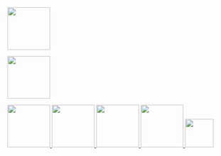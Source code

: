 <a href="https://cn.bing.com/th?id=OHR.NorfolkPups_ZH-CN0794024596_UHD.jpg" class="js-smartphoto" data-caption="灰海豹" data-id="bear" data-group="0">
  <img src="https://cn.bing.com/th?id=OHR.NorfolkPups_ZH-CN0794024596_320x240.jpg" width="96"/>
</a>

<a href="https://cn.bing.com/th?id=OHR.PhotographyEmperor_ZH-CN8188172143_UHD.jpg" class="js-smartphoto" data-caption="帝企鹅（学名：Aptenodytes forsteri
th (5195×2922" data-id="camel" data-group="0">
  <img src="https://cn.bing.com/th?id=OHR.PhotographyEmperor_ZH-CN8188172143_320x240.jpg" width="96"/>
</a>

<a href="https://cn.bing.com/th?id=OHR.PRookery_ZH-CN2608300981_1920x1080.jpg" class="js-smartphoto" data-caption="斯诺希尔岛`小企鹅`" data-id="sai" data-group="0">
  <img src="https://cn.bing.com/th?id=OHR.PRookery_ZH-CN2608300981_320x240.jpg" width="96"/>
</a>

<a href="https://cn.bing.com/th?id=OHR.RedRobin_ZH-CN4148689161_UHD.jpg" class="js-smartphoto" data-caption="欧亚鸲`渠`" data-id="camel" data-group="0">
  <img src="https://cn.bing.com/th?id=OHR.RedRobin_ZH-CN4148689161_320x240.jpg" width="96"/>
</a>

<a href="https://cn.bing.com/th?id=OHR.FalklandRockhoppers_ZH-CN5370686595_1920x1080.jpg" class="js-smartphoto" data-caption="### 跳岩企鹅" data-id="sai" data-group="0">
  <img src="https://cn.bing.com/th?id=OHR.FalklandRockhoppers_ZH-CN5370686595_320x240.jpg" width="96"/>
</a>

<a href="https://cn.bing.com/th?id=OHR.Mazezilla_ZH-CN8502282112_UHD.jpg" class="js-smartphoto" data-caption="bear" data-id="**克林格尔农场**" data-group="0">
  <img src="https://cn.bing.com/th?id=OHR.Mazezilla_ZH-CN8502282112_320x240.jpg" width="96"/>
</a>

<a href="http://img-s-msn-com.akamaized.net/tenant/amp/entityid/BB1g85zE" class="js-smartphoto" data-caption="雏鸡顶蛋壳">
  <img src="https://img-s-msn-com.akamaized.net/tenant/amp/entityid/BB1g85zE.img?h=106&w=190&m=6&q=60&u=t&o=t&l=f" width="64"/>
</a>

<link rel="stylesheet" href="https://unpkg.com/smartphoto@1.1.0/css/smartphoto.min.css">
<script src="https://unpkg.com/smartphoto@1.1.0/js/smartphoto.min.js"></script>
<script>
document.addEventListener('DOMContentLoaded',function(){
  new SmartPhoto(".js-smartphoto");
});
</script>

